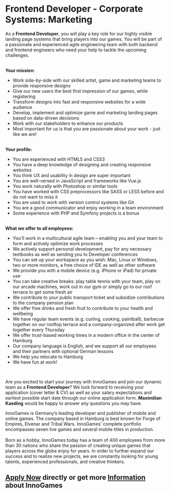<h1>Frontend Developer - Corporate Systems: Marketing</h1>
<p>As a <strong>Frontend Developer</strong>, you will play a key role for our highly visible landing page systems that bring players into our games. You will&nbsp;be part of a&nbsp;passionate and experienced agile engineering team with both backend and frontend engineers who need your help to tackle the upcoming challenges.</p><p><strong><br />Your mission:</strong></p><ul><li>Work side-by-side with our skilled artist, game and marketing teams to provide responsive designs</li><li>Give our new users the best first impression of our games, while registering</li><li>Transform designs into fast and responsive websites for a wide audience</li><li>Develop, implement and optimize game and marketing landing pages based on data-driven decisions</li><li>Work with our stakeholders to enhance our products</li><li>Most important for us is that you are passionate about your work - just like we are!</li></ul><p><strong><br />Your profile:</strong>&nbsp;</p><ul><li>You are experienced with HTML5 and CSS3</li><li>You have a deep knowledge of designing and creating responsive websites</li><li>You think UX and usability in design are super important</li><li>You are well-versed in JavaScript and frameworks like Vue.js</li><li>You work naturally with Photoshop or similar tools</li><li>You have worked with CSS preprocessors like SASS or LESS before and do not want to miss it</li><li>You are used to work with version control systems like Git</li><li>You are a good communicator and enjoy working in a team environment</li><li>Some experience with PHP and Symfony projects is a bonus</li></ul><p><strong><br />What we offer to all employees:</strong>&nbsp;</p><ul><li>You&rsquo;ll work in a multicultural&nbsp;agile team&nbsp;&ndash; enabling you and your team to form and actively optimize work processes&nbsp;</li><li>We actively support personal development, pay for any necessary textbooks as well as sending you to Developer conferences&nbsp;</li><li>You can set up your workspace as you wish:&nbsp;Mac,&nbsp;Linux&nbsp;or Windows, two or more monitors, a free choice of IDE as well as other software&nbsp;</li><li>We provide you with a mobile device (e.g. iPhone or iPad) for private use</li><li>You can take creative breaks: play table tennis with your team, play on our arcade machines, work out in our gym or simply go to our roof terrace to get some fresh air</li><li>We contribute to your public transport ticket and subsidize contributions to the company pension plan</li><li>We offer free drinks and fresh fruit to contribute to your health and wellbeing</li><li>We have regular team events (e.g. curling, cooking, paintball), barbecue together on our rooftop terrace and a company-organized&nbsp;after work get together every Thursday</li><li>We offer&nbsp;trust-based working times&nbsp;in a modern office in the center of Hamburg</li><li>Our company language is English,&nbsp;and&nbsp;we support all our employees and their partners with optional German&nbsp;lessons</li><li>We help you relocate to Hamburg</li><li>We have fun at work!</li></ul><br /><p>Are you excited to start your journey with InnoGames and join our dynamic team as a<span>&nbsp;</span><strong>Frontend Developer</strong>? We look forward to receiving your application (cover letter &amp; CV) as well as your salary expectations and earliest possible start date through our online application form.<span>&nbsp;</span><strong>Maximilian Kaeding</strong><span>&nbsp;</span>would be happy to answer any questions you may have.</p><p><span>InnoGames is Germany&rsquo;s leading developer and publisher of mobile and online games. The company based in Hamburg is best known for Forge of Empires, Elvenar and Tribal Wars. InnoGames&rsquo; complete portfolio encompasses seven live games and several mobile titles in production.</span><br /><br /><span>Born as a hobby, InnoGames today has a team of 400 employees from more than 30 nations who share the passion of creating unique games that players across the globe enjoy for years. In order to further expand our success and to realize new projects, we are constantly looking for young talents, experienced professionals, and creative thinkers.</span></p>

<h2><a href="https://jobs.jobvite.com/careers/innogames/job//oGFtcfwK/apply?__jvst=Job+Board&__jvsd=github_jobs_repo">Apply Now</a> directly or get more <a href="https://www.innogames.com/career/detail/job/frontend-developer-corporate-systems:-marketing/?s=github_jobs_repo">Information</a> about InnoGames</h2>